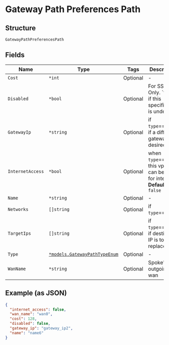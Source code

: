 
# Gateway Path Preferences Path

## Structure

`GatewayPathPreferencesPath`

## Fields

| Name | Type | Tags | Description |
|  --- | --- | --- | --- |
| `Cost` | `*int` | Optional | - |
| `Disabled` | `*bool` | Optional | For SSR Only. `true`` if this specific path is undesired |
| `GatewayIp` | `*string` | Optional | if `type`==`local`, if a different gateway is desired |
| `InternetAccess` | `*bool` | Optional | when `type`==`vpn`, if this vpn path can be used for internet<br>**Default**: `false` |
| `Name` | `*string` | Optional | - |
| `Networks` | `[]string` | Optional | if `type`==`local` |
| `TargetIps` | `[]string` | Optional | if `type`==`local`, if destination IP is to be replaced |
| `Type` | [`*models.GatewayPathTypeEnum`](../../doc/models/gateway-path-type-enum.md) | Optional | - |
| `WanName` | `*string` | Optional | Spoke's outgoing wan |

## Example (as JSON)

```json
{
  "internet_access": false,
  "wan_name": "wan0",
  "cost": 128,
  "disabled": false,
  "gateway_ip": "gateway_ip2",
  "name": "name6"
}
```

